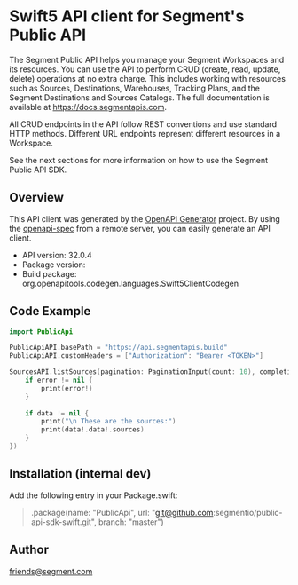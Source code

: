 # Swift5 API client for Segment's Public API

The Segment Public API helps you manage your Segment Workspaces and its resources. You can use the API to perform CRUD (create, read, update, delete) operations at no extra charge. This includes working with resources such as Sources, Destinations, Warehouses, Tracking Plans, and the Segment Destinations and Sources Catalogs. The full documentation is available at https://docs.segmentapis.com.

All CRUD endpoints in the API follow REST conventions and use standard HTTP methods. Different URL endpoints represent different resources in a Workspace.

See the next sections for more information on how to use the Segment Public API SDK.

## Overview
This API client was generated by the [OpenAPI Generator](https://openapi-generator.tech) project.  By using the [openapi-spec](https://github.com/OAI/OpenAPI-Specification) from a remote server, you can easily generate an API client.

- API version: 32.0.4
- Package version: 
- Build package: org.openapitools.codegen.languages.Swift5ClientCodegen

## Code Example

```swift
import PublicApi

PublicApiAPI.basePath = "https://api.segmentapis.build"
PublicApiAPI.customHeaders = ["Authorization": "Bearer <TOKEN>"]

SourcesAPI.listSources(pagination: PaginationInput(count: 10), completion: { data, error in
    if error != nil {
        print(error!)
    }
    
    if data != nil {
        print("\n These are the sources:")
        print(data!.data!.sources)
    }
})
```

## Installation (internal dev)
Add the following entry in your Package.swift:

> .package(name: "PublicApi", url: "git@github.com:segmentio/public-api-sdk-swift.git", branch: "master")

## Author

friends@segment.com

